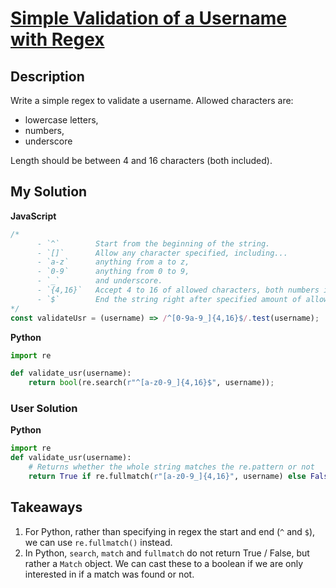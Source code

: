 # [Simple Validation of a Username with Regex](https://www.codewars.com/kata/56a3f08aa9a6cc9b75000023)

## Description

Write a simple regex to validate a username. Allowed characters are:

- lowercase letters,
- numbers,
- underscore

Length should be between 4 and 16 characters (both included).

## My Solution

**JavaScript**

```js
/*
      - `^`        Start from the beginning of the string.
      - `[]`       Allow any character specified, including...
      - `a-z`      anything from a to z,
      - `0-9`      anything from 0 to 9,
      - `_`        and underscore.
      - `{4,16}`   Accept 4 to 16 of allowed characters, both numbers included.
      - `$`        End the string right after specified amount of allowed characters is given.
*/
const validateUsr = (username) => /^[0-9a-9_]{4,16}$/.test(username);
```

**Python**

```py
import re

def validate_usr(username):
    return bool(re.search(r"^[a-z0-9_]{4,16}$", username));
```

### User Solution

**Python**

```py
import re
def validate_usr(username):
    # Returns whether the whole string matches the re.pattern or not
    return True if re.fullmatch(r"[a-z0-9_]{4,16}", username) else False
```

## Takeaways

1. For Python, rather than specifying in regex the start and end (`^` and `$`), we can use `re.fullmatch()` instead.
2. In Python, `search`, `match` and `fullmatch` do not return True / False, but rather a `Match` object. We can cast these to a boolean if we are only interested in if a match was found or not.
